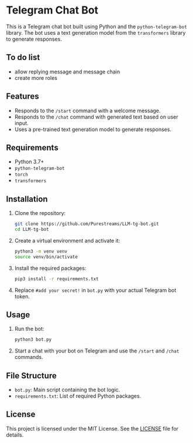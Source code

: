 # Telegram Chat Bot

This is a Telegram chat bot built using Python and the `python-telegram-bot` library. The bot uses a text generation model from the `transformers` library to generate responses.

## To do list
- allow replying message and message chain
- create more roles

## Features

- Responds to the `/start` command with a welcome message.
- Responds to the `/chat` command with generated text based on user input.
- Uses a pre-trained text generation model to generate responses.

## Requirements

- Python 3.7+
- `python-telegram-bot`
- `torch`
- `transformers`

## Installation

1. Clone the repository:

    ```sh
    git clone https://github.com/Purestreams/LLM-tg-bot.git
    cd LLM-tg-bot
    ```

2. Create a virtual environment and activate it:

    ```sh
    python3 -m venv venv
    source venv/bin/activate
    ```

3. Install the required packages:

    ```sh
    pip3 install -r requirements.txt
    ```

4. Replace `#add your secret!` in `bot.py` with your actual Telegram bot token.

## Usage

1. Run the bot:

    ```sh
    python3 bot.py
    ```

2. Start a chat with your bot on Telegram and use the `/start` and `/chat` commands.

## File Structure

- `bot.py`: Main script containing the bot logic.
- `requirements.txt`: List of required Python packages.

## License

This project is licensed under the MIT License. See the [LICENSE](LICENSE) file for details.